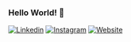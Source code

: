 ### Hello World! :wave:

[![Linkedin](https://img.shields.io/badge/-Fahmi%20Idris-blue?style=flat-square&labelColor=gray&logo=Linkedin&logoColor=white&link=https://www.linkedin.com/in/fahmiidris-dev/)](https://www.linkedin.com/in/fahmiidris-dev)
[![Instagram](https://img.shields.io/badge/-Fahmi%20Idris-red?style=flat-square&labelColor=gray&logo=instagram&logoColor=white&link=https://instagram.com/fahmiidris.dev)](https://instagram.com/fahmiidris.dev)
[![Website](https://img.shields.io/badge/-www.fahmiidris.dev-blue?style=flat-square&labelColor=gray&logo=internet-explorer&logoColor=white&link=https://www.fahmiidris.dev)](https://www.fahmiidris.dev)
